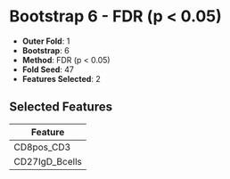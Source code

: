 # Bootstrap 6 - FDR (p < 0.05)

- **Outer Fold**: 1
- **Bootstrap**: 6
- **Method**: FDR (p < 0.05)
- **Fold Seed**: 47
- **Features Selected**: 2

## Selected Features

| Feature |
|---------|
| CD8pos_CD3 |
| CD27IgD_Bcells |
